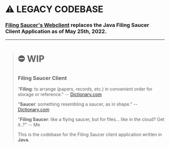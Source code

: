 # ⚠️ LEGACY CODEBASE
### [Filing Saucer's Webclient](https://github.com/Aerial-Laptop/Filing-Saucer/pull/5) replaces the Java Filing Saucer Client Application as of May 25th, 2022.

----

> # ⛔️ WIP
>
>### Filing Saucer Client
> "**Filing**: to arrange (papers, records, etc.) in convenient order for storage or reference." -- 
>[Dictionary.com](https://www.dictionary.com/browse/file)
>
> "**Saucer**: something resembling a saucer, as in shape." -- 
>[Dictionary.com](https://www.dictionary.com/browse/saucer)
>
> "**Filing Saucer**: like a flying saucer, but for files... like in the cloud? Get it..?" -- Me
>
>This is the codebase for the Filing Saucer client application written in **Java**.
